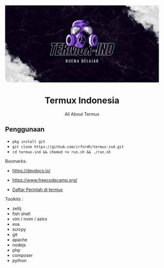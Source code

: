 ![Termux](TERMUX.jpg)

<div align="center">
  <h1>Termux Indonesia</h1>
  <p>All About Termux</p>
</div>
  
## Penggunaan

- `pkg install git`
- `git clone https://github.com/irfnrdh/termux-ind.git`
- `cd termux-ind && chomod +x run.sh && ./run.sh`

Boomarks:
- https://devdocs.io/
- https://www.freecodecamp.org/

- [Daftar Perintah di termux](https://github.com/irfnrdh/termux-ind/wiki/Perintah-di-Termux) 

Toolkits :
- zellij
- fish shell
- vim / nvim / astro
- exa
- scrcpy
- git 
- apache
- nodejs
- php
- composer
- python
